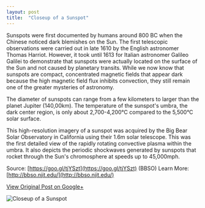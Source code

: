 ```yaml
---
layout: post
title:  "Closeup of a Sunspot"
---
```


Sunspots were first documented by humans around 800 BC when the Chinese noticed dark blemishes on the Sun. The first telescopic observations were carried out in late 1610 by the English astronomer Thomas Harriot. However, it took until 1613 for Italian astronomer Galileo Galilei to demonstrate that sunspots were actually located on the surface of the Sun and not caused by planetary transits. While we now know that sunspots are compact, concentrated magnetic fields that appear dark because the high magnetic field flux inhibits convection, they still remain one of the greater mysteries of astronomy.

The diameter of sunspots can range from a few kilometers to larger than the planet Jupiter (140,00km). The temperature of the sunspot's umbra, the dark center region, is only about 2,700-4,200°C compared to the 5,500°C solar surface.

This high-resolution imagery of a sunspot was acquired by the Big Bear Solar Observatory in California using their 1.6m solar telescope. This was the first detailed view of the rapidly rotating convective plasma within the umbra. It also depicts the periodic shockwaves generated by sunspots that rocket through the Sun's chromosphere at speeds up to 45,000mph. 

Source: [https://goo.gl/tjYSzt](https://goo.gl/tjYSzt) (BBSO)
Learn More: [http://bbso.njit.edu/](http://bbso.njit.edu/)

[View Original Post on Google+](https://plus.google.com/+ColinSullender/posts/MDSn6A3YDP7)

![Closeup of a Sunspot](/assets/img/2017-05-20-Sunspot.gif)
